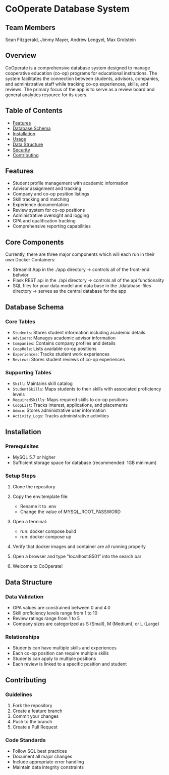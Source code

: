 # CoOperate Database System

## Team Members
Sean Fitzgerald, Jimmy Mayer, Andrew Lengyel, Max Grotstein

## Overview
CoOperate is a comprehensive database system designed to manage cooperative education (co-op) programs for educational institutions. The system facilitates the connection between students, advisors, companies, and administrative staff while tracking co-op experiences, skills, and reviews. The primary focus of the app is to serve as a review board and general analytics resource for its users.

## Table of Contents
- [Features](#features)
- [Database Schema](#database-schema)
- [Installation](#installation)
- [Usage](#usage)
- [Data Structure](#data-structure)
- [Security](#security)
- [Contributing](#contributing)

## Features
- Student profile management with academic information
- Advisor assignment and tracking
- Company and co-op position listings
- Skill tracking and matching
- Experience documentation
- Review system for co-op positions
- Administrative oversight and logging
- GPA and qualification tracking
- Comprehensive reporting capabilities

## Core Components
Currently, there are three major components which will each run in their own Docker Containers:
- Streamlit App in the ./app directory -> controls all of the front-end behvior
- Flask REST api in the ./api directory -> controls all of the api functionality
- SQL files for your data model and data base in the ./database-files directory -> serves as the central database for the app

## Database Schema

### Core Tables
- `Students`: Stores student information including academic details
- `Advisors`: Manages academic advisor information
- `Companies`: Contains company profiles and details
- `CoopRole`: Lists available co-op positions
- `Experiences`: Tracks student work experiences
- `Reviews`: Stores student reviews of co-op experiences

### Supporting Tables
- `Skill`: Maintains skill catalog
- `StudentSkills`: Maps students to their skills with associated proficiency levels
- `RequiredSkills`: Maps required skills to co-op positions
- `CoopList`: Tracks interest, applications, and placements
- `Admin`: Stores administrative user information
- `Activity_Logs`: Tracks administrative activities

## Installation

### Prerequisites
- MySQL 5.7 or higher
- Sufficient storage space for database (recommended: 1GB minimum)

### Setup Steps
1. Clone the repository

2. Copy the env.template file:
    - Rename it to .env 
    - Change the value of MYSQL_ROOT_PASSWORD

3. Open a terminal:
    - run: docker compose build
    - run: docker compose up

4. Verify that docker images and container are all running properly

5. Open a browser and type "localhost:8501" into the search bar

6. Welcome to CoOperate!

## Data Structure

### Data Validation
- GPA values are constrained between 0 and 4.0
- Skill proficiency levels range from 1 to 10
- Review ratings range from 1 to 5
- Company sizes are categorized as S (Small), M (Medium), or L (Large)

### Relationships
- Students can have multiple skills and experiences
- Each co-op position can require multiple skills
- Students can apply to multiple positions
- Each review is linked to a specific position and student

## Contributing

### Guidelines
1. Fork the repository
2. Create a feature branch
3. Commit your changes
4. Push to the branch
5. Create a Pull Request

### Code Standards
- Follow SQL best practices
- Document all major changes
- Include appropriate error handling
- Maintain data integrity constraints
